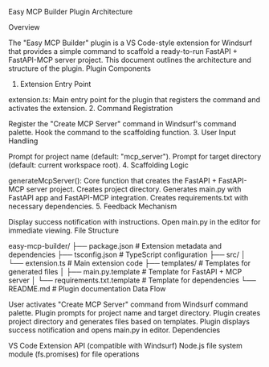 Easy MCP Builder Plugin Architecture

Overview

The "Easy MCP Builder" plugin is a VS Code-style extension for Windsurf that provides a simple command to scaffold a ready-to-run FastAPI + FastAPI-MCP server project. This document outlines the architecture and structure of the plugin.
Plugin Components

1. Extension Entry Point

extension.ts: Main entry point for the plugin that registers the command and activates the extension.
2. Command Registration

Register the "Create MCP Server" command in Windsurf's command palette.
Hook the command to the scaffolding function.
3. User Input Handling

Prompt for project name (default: "mcp_server").
Prompt for target directory (default: current workspace root).
4. Scaffolding Logic

generateMcpServer(): Core function that creates the FastAPI + FastAPI-MCP server project.
Creates project directory.
Generates main.py with FastAPI app and FastAPI-MCP integration.
Creates requirements.txt with necessary dependencies.
5. Feedback Mechanism

Display success notification with instructions.
Open main.py in the editor for immediate viewing.
File Structure

easy-mcp-builder/
├── package.json         # Extension metadata and dependencies
├── tsconfig.json        # TypeScript configuration
├── src/
│   └── extension.ts     # Main extension code
├── templates/           # Templates for generated files
│   ├── main.py.template # Template for FastAPI + MCP server
│   └── requirements.txt.template # Template for dependencies
└── README.md            # Plugin documentation
Data Flow

User activates "Create MCP Server" command from Windsurf command palette.
Plugin prompts for project name and target directory.
Plugin creates project directory and generates files based on templates.
Plugin displays success notification and opens main.py in editor.
Dependencies

VS Code Extension API (compatible with Windsurf)
Node.js file system module (fs.promises) for file operations